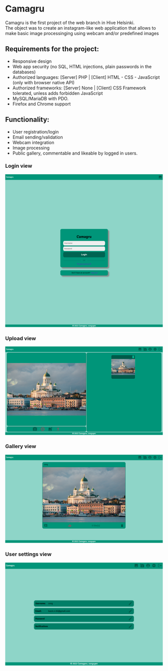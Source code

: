 # Camagru

Camagru is the first project of the web branch in Hive Helsinki.  
The object was to create an instagram-like web application that allows to make basic image processinging using webcam and/or predefined images  

## Requirements for the project:  
* Responsive design
* Web app security (no SQL, HTML injections, plain passwords in the databases)
* Authorized languages: [Server] PHP | [Client] HTML - CSS - JavaScript (only with browser native API)
* Authorized frameworks: [Server] None | [Client] CSS Framework tolerated, unless adds forbidden JavaScript
* MySQL/MariaDB with PDO.
* Firefox and Chrome support


## Functionality:  
* User registration/login
* Email sending/validation
* Webcam integration
* Image processing
* Public gallery, commentable and likeable by logged in users.

### Login view
![Screenshot](images/login-view.png)
### Upload view
![Screenshot](images/upload-view.png)
### Gallery view
![Screenshot](images/gallery-view.png)
### User settings view
![Screenshot](images/settings-view.png)

